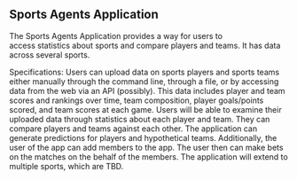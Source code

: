 ## Sports Agents Application

The Sports Agents Application provides a way for users to  
access statistics about sports and compare players and teams. 
It has data across several sports.

Specifications: 
Users can upload data on sports players and sports teams either
manually through the command line, through a file, or by 
accessing data from the web via an API (possibly). This data 
includes player and team scores and rankings over time, team 
composition, player goals/points scored, and team scores at each 
game. Users will be able to examine their uploaded data through 
statistics about each player and team. They can compare players 
and teams against each other. The application can generate 
predictions for players and hypothetical teams. Additionally, the
user of the app can add members to the app. The user then can make
bets on the matches on the behalf of the members.
The application will extend to multiple sports, which are TBD.
